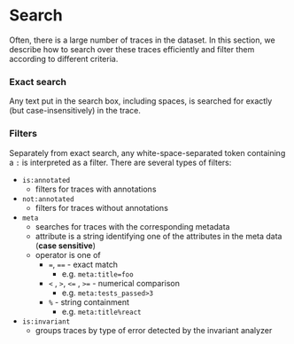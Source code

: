 # Search

Often, there is a large number of traces in the dataset. In this section, we describe how to search over these traces efficiently
and filter them according to different criteria.

### Exact search

Any text put in the search box, including spaces, is searched for exactly (but case-insensitively) in the trace.

### Filters

Separately from exact search, any white-space-separated token containing a `:` is interpreted as a filter. 
There are several types of filters:

- `is:annotated`
    - filters for traces with annotations
- `not:annotated`
    - filters for traces without annotations
- `meta`
    - searches for traces with the corresponding metadata
    - attribute is a string identifying one of the attributes in the meta data (**case sensitive**)
    - operator is one of
        - `=`, `==` - exact match
            - e.g. `meta:title=foo`
        - `<` , `>`, `<=` , `>=` - numerical comparison
            - e.g. `meta:tests_passed>3`
        - `%` - string containment
            - e.g. `meta:title%react`
- `is:invariant`
    - groups traces by type of error detected by the invariant analyzer
